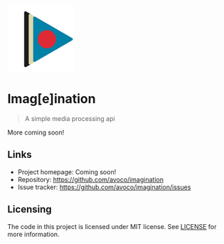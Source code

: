 <img src="https://raw.githubusercontent.com/avoco/imaginaton/master/.github/logo.png" width="150" height="150">

# Imag[e]ination

> A simple media processing api

More coming soon!

## Links

- Project homepage: Coming soon!
- Repository: https://github.com/avoco/imagination
- Issue tracker: https://github.com/avoco/imagination/issues

## Licensing

The code in this project is licensed under MIT license. See [LICENSE](./LICENSE)
for more information.